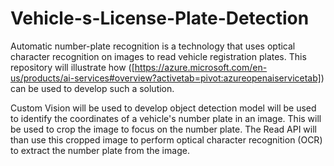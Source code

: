 # Vehicle-s-License-Plate-Detection
Automatic number-plate recognition is a technology that uses optical character recognition on images to read vehicle registration plates. This repository will illustrate how ([https://azure.microsoft.com/en-us/products/ai-services#overview?activetab=pivot:azureopenaiservicetab]) can be used to develop such a solution.

Custom Vision will be used to develop object detection model will be used to identify the coordinates of a vehicle's number plate in an image. This will be used to crop the image to focus on the number plate. The Read API will than use this cropped image to perform optical character recognition (OCR) to extract the number plate from the image.



